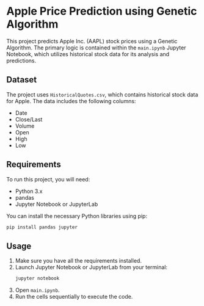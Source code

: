 # Apple Price Prediction using Genetic Algorithm

This project predicts Apple Inc. (AAPL) stock prices using a Genetic Algorithm. The primary logic is contained within the `main.ipynb` Jupyter Notebook, which utilizes historical stock data for its analysis and predictions.

## Dataset

The project uses `HistoricalQuotes.csv`, which contains historical stock data for Apple. The data includes the following columns:
- Date
- Close/Last
- Volume
- Open
- High
- Low

## Requirements

To run this project, you will need:
- Python 3.x
- pandas
- Jupyter Notebook or JupyterLab

You can install the necessary Python libraries using pip:
```bash
pip install pandas jupyter
```

## Usage

1.  Make sure you have all the requirements installed.
2.  Launch Jupyter Notebook or JupyterLab from your terminal:
    ```bash
    jupyter notebook
    ```
3.  Open `main.ipynb`.
4.  Run the cells sequentially to execute the code. 